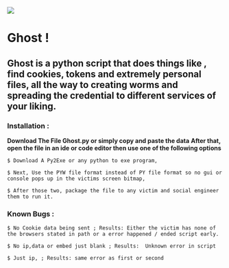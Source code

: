 ![](https://get.wallhere.com/photo/illustration-text-logo-ghost-brand-Ghost-B-C-calligraphy-number-font-trademark-151230.jpg)
# Ghost !
## Ghost is a python script that does things like , find cookies, tokens and extremely personal files, all the way to creating worms and spreading the credential to different services of your liking.

### Installation :
**Download The File Ghost.py or simply copy and paste the data**
**After that, open the file in an ide or code editor then use one of the following options** <br>
```
$ Download A Py2Exe or any python to exe program,

$ Next, Use the PYW file format instead of PY file format so no gui or console pops up in the victims screen bitmap,

$ After those two, package the file to any victim and social engineer them to run it.
```


### Known Bugs :
```
$ No Cookie data being sent ; Results: Either the victim has none of the browsers stated in path or a error happened / ended script early.

$ No ip,data or embed just blank ; Results:  Unknown error in script

$ Just ip, ; Results: same error as first or second
```
